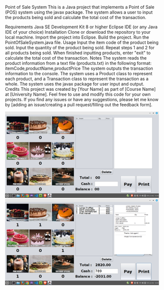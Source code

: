Point of Sale System
This is a Java project that implements a Point of Sale (POS) system using the javax package. The system allows a user to input the products being sold and calculate the total cost of the transaction.

Requirements
Java SE Development Kit 8 or higher
Eclipse IDE (or any Java IDE of your choice)
Installation
Clone or download the repository to your local machine.
Import the project into Eclipse.
Build the project.
Run the PointOfSaleSystem.java file.
Usage
Input the item code of the product being sold.
Input the quantity of the product being sold.
Repeat steps 1 and 2 for all products being sold.
When finished inputting products, enter "exit" to calculate the total cost of the transaction.
Notes
The system reads the product information from a text file (products.txt) in the following format: itemCode,productName,productPrice
The system outputs the transaction information to the console.
The system uses a Product class to represent each product, and a Transaction class to represent the transaction as a whole.
The system uses the javax package for user input and output.
Credits
This project was created by [Your Name] as part of [Course Name] at [University Name]. Feel free to use and modify this code for your own projects. If you find any issues or have any suggestions, please let me know by [adding an issue/creating a pull request/filling out the feedback form].

![Screenshot of Project](scr1.png)
![Screenshot of Project Bill](scr2.png)
